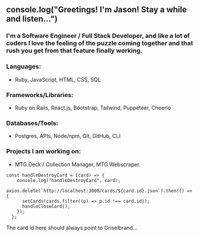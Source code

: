 ## console.log("Greetings! I'm Jason! Stay a while and listen...")

### I'm a Software Engineer / Full Stack Developer, and like a lot of coders I love the feeling of the puzzle coming together and that rush you get from that feature finally working.
### Languages:  
- Ruby, JavaScript, HTML, CSS, SQL
### Frameworks/Libraries:  
- Ruby on Rails, React.js, Bootstrap, Tailwind, Puppeteer, Cheerio
### Databases/Tools:  
- Postgres, APIs, Node/npm, Git, GitHub, CLI

### Projects I am working on:
- MTG Deck / Collection Manager, MTG Webscraper.

```
const handleDestroyCard = (card) => {
    console.log("handleDestroyCard", card);
    axios.delete(`http://localhost:3000/cards/${card.id}.json`).then(() => {
      setCards(cards.filter((p) => p.id !== card.id));
      handleCloseCard();
    });
  };
```
The card id here should always point to Griselbrand...

